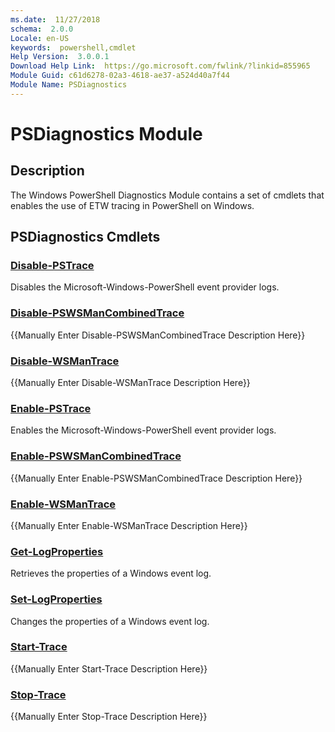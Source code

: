 ```yaml
---
ms.date:  11/27/2018
schema:  2.0.0
Locale: en-US
keywords:  powershell,cmdlet
Help Version:  3.0.0.1
Download Help Link:  https://go.microsoft.com/fwlink/?linkid=855965
Module Guid: c61d6278-02a3-4618-ae37-a524d40a7f44
Module Name: PSDiagnostics
---
```


# PSDiagnostics Module

## Description

The Windows PowerShell Diagnostics Module contains a set of cmdlets that enables the use of ETW
tracing in PowerShell on Windows.

## PSDiagnostics Cmdlets

### [Disable-PSTrace](Disable-PSTrace.md)
Disables the Microsoft-Windows-PowerShell event provider logs.

### [Disable-PSWSManCombinedTrace](Disable-PSWSManCombinedTrace.md)
{{Manually Enter Disable-PSWSManCombinedTrace Description Here}}

### [Disable-WSManTrace](Disable-WSManTrace.md)
{{Manually Enter Disable-WSManTrace Description Here}}

### [Enable-PSTrace](Enable-PSTrace.md)
Enables the Microsoft-Windows-PowerShell event provider logs.

### [Enable-PSWSManCombinedTrace](Enable-PSWSManCombinedTrace.md)
{{Manually Enter Enable-PSWSManCombinedTrace Description Here}}

### [Enable-WSManTrace](Enable-WSManTrace.md)
{{Manually Enter Enable-WSManTrace Description Here}}

### [Get-LogProperties](Get-LogProperties.md)
Retrieves the properties of a Windows event log.

### [Set-LogProperties](Set-LogProperties.md)
Changes the properties of a Windows event log.

### [Start-Trace](Start-Trace.md)
{{Manually Enter Start-Trace Description Here}}

### [Stop-Trace](Stop-Trace.md)
{{Manually Enter Stop-Trace Description Here}}